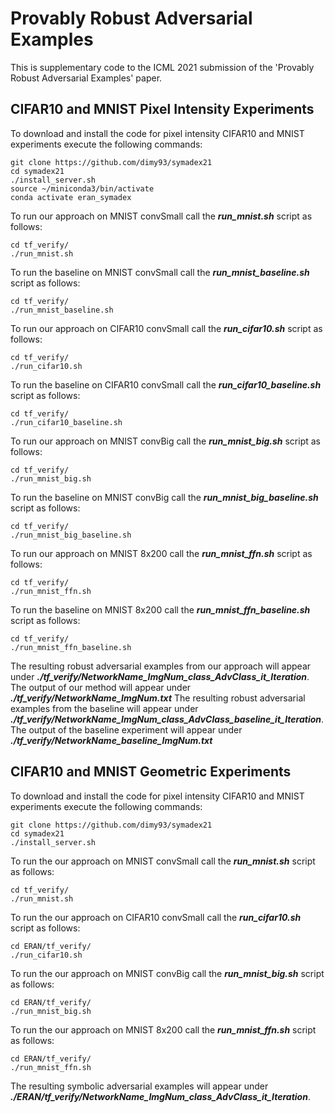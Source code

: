 Provably Robust Adversarial Examples
======
This is supplementary code to the ICML 2021 submission of the 'Provably Robust Adversarial Examples' paper.

CIFAR10 and MNIST Pixel Intensity Experiments
------

To download and install the code for pixel intensity CIFAR10 and MNIST experiments execute the following commands:
```
git clone https://github.com/dimy93/symadex21
cd symadex21
./install_server.sh 
source ~/miniconda3/bin/activate
conda activate eran_symadex
```
To run our approach on MNIST convSmall call the ***run\_mnist.sh*** script as follows:
```
cd tf_verify/
./run_mnist.sh
```
To run the baseline on MNIST convSmall call the ***run\_mnist\_baseline.sh*** script as follows:
```
cd tf_verify/
./run_mnist_baseline.sh
```
To run our approach on CIFAR10 convSmall call the ***run\_cifar10.sh*** script as follows:
```
cd tf_verify/
./run_cifar10.sh
```
To run the baseline on CIFAR10 convSmall call the ***run\_cifar10\_baseline.sh*** script as follows:
```
cd tf_verify/
./run_cifar10_baseline.sh
```
To run our approach on MNIST convBig call the ***run\_mnist\_big.sh*** script as follows:
```
cd tf_verify/
./run_mnist_big.sh
```
To run the baseline on MNIST convBig call the ***run\_mnist\_big\_baseline.sh*** script as follows:
```
cd tf_verify/
./run_mnist_big_baseline.sh
```
To run our approach on MNIST 8x200 call the ***run\_mnist\_ffn.sh*** script as follows:
```
cd tf_verify/
./run_mnist_ffn.sh
```
To run the baseline on MNIST 8x200 call the ***run\_mnist\_ffn\_baseline.sh*** script as follows:
```
cd tf_verify/
./run_mnist_ffn_baseline.sh
```
The resulting robust adversarial examples from our approach will appear under ***./tf\_verify/NetworkName\_ImgNum\_class\_AdvClass\_it\_Iteration***. The output of our method will appear under ***./tf\_verify/NetworkName\_ImgNum.txt***
The resulting robust adversarial examples from the baseline will appear under ***./tf\_verify/NetworkName\_ImgNum\_class\_AdvClass\_baseline\_it\_Iteration***. The output of the baseline experiment will appear under ***./tf\_verify/NetworkName\_baseline\_ImgNum.txt***


CIFAR10 and MNIST Geometric Experiments
------

To download and install the code for pixel intensity CIFAR10 and MNIST experiments execute the following commands:
```
git clone https://github.com/dimy93/symadex21
cd symadex21
./install_server.sh 
```
To run the our approach on MNIST convSmall call the ***run\_mnist.sh*** script as follows:
```
cd tf_verify/
./run_mnist.sh
```
To run the our approach on CIFAR10 convSmall call the ***run\_cifar10.sh*** script as follows:
```
cd ERAN/tf_verify/
./run_cifar10.sh
```
To run the our approach on MNIST convBig call the ***run\_mnist\_big.sh*** script as follows:
```
cd ERAN/tf_verify/
./run_mnist_big.sh
```
To run the our approach on MNIST 8x200 call the ***run\_mnist\_ffn.sh*** script as follows:
```
cd ERAN/tf_verify/
./run_mnist_ffn.sh
```
The resulting symbolic adversarial examples will appear under ***./ERAN/tf\_verify/NetworkName\_ImgNum\_class\_AdvClass\_it\_Iteration***.
